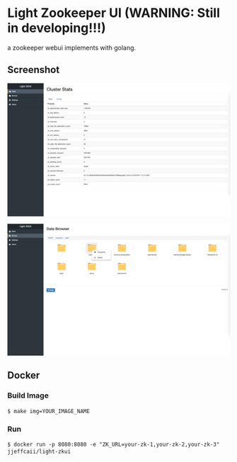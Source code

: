 # Light Zookeeper UI (WARNING: Still in developing!!!)
a zookeeper webui implements with golang.

## Screenshot

![screenshot1](./doc/images/screenshot-1.png "screenshot1")

![screenshot2](./doc/images/screenshot-2.png "screenshot2")


## Docker

### Build Image

``` shell
$ make img=YOUR_IMAGE_NAME
```

### Run

``` shell
$ docker run -p 8080:8080 -e "ZK_URL=your-zk-1,your-zk-2,your-zk-3" jjeffcaii/light-zkui
```
